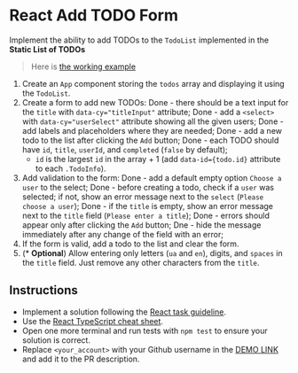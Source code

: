 # React Add TODO Form

Implement the ability to add TODOs to the `TodoList` implemented in the **Static List of TODOs**
> Here is [the working example](https://mate-academy.github.io/react_add-todo-form/)

1. Create an `App` component storing the `todos` array and displaying it using the `TodoList`.
1. Create a form to add new TODOs:
  Done  - there should be a text input for the `title` with `data-cy="titleInput"` attribute;
  Done  - add a `<select>` with `data-cy="userSelect"` attribute showing all the given users;
  Done  - add labels and placeholders where they are needed;
  Done  - add a new todo to the list after clicking the `Add` button;
  Done  - each TODO should have `id`, `title`, `userId`, and `completed` (`false` by default);
    - `id` is the largest `id` in the array + 1 (add `data-id={todo.id}` attribute to each `.TodoInfo`).
1. Add validation to the form:
  Done  - add a default empty option `Choose a user` to the select;
  Done  - before creating a todo, check if a `user` was selected; if not, show an error message next to the `select` (`Please choose a user`);
  Done  - if the `title` is empty, show an error message next to the `title` field (`Please enter a title`);
  Done  - errors should appear only after clicking the `Add` button;
  Dne  - hide the message immediately after any change of the field with an error;
1. If the form is valid, add a todo to the list and clear the form.
1. (* **Optional**) Allow entering only letters (`ua` and `en`), digits, and `spaces` in the `title` field. Just remove any other characters from the `title`.

## Instructions

- Implement a solution following the [React task guideline](https://github.com/mate-academy/react_task-guideline#react-tasks-guideline).
- Use the [React TypeScript cheat sheet](https://mate-academy.github.io/fe-program/js/extra/react-typescript).
- Open one more terminal and run tests with `npm test` to ensure your solution is correct.
- Replace `<your_account>` with your Github username in the [DEMO LINK](https://Manankin.github.io/react_add-todo-form/) and add it to the PR description.
